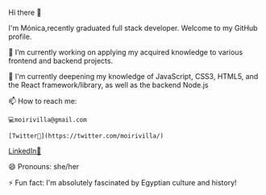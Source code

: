  Hi there 👋
 
I'm Mónica,recently graduated full stack developer. Welcome to my GitHub profile.

🔭 I’m currently working on applying my acquired knowledge to various frontend and backend projects.

🌱 I'm currently deepening my knowledge of JavaScript, CSS3, HTML5, and the React framework/library,
   as well as the backend Node.js 

📫 How to reach me:

    💻moirivilla@gmail.com
    
    [Twitter🔎](https://twitter.com/moirivilla/)

  
   [LinkedIn🔎](https://www.linkedin.com/in/monica-irimia/)
 
  
😄 Pronouns: she/her

⚡ Fun fact:  I'm absolutely fascinated by Egyptian culture and history!

